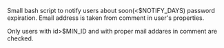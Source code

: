 Small bash script to notify users about soon(<$NOTIFY_DAYS) password expiration. Email address is taken from comment in user's properties.

Only users with id>$MIN_ID and with proper mail addares in comment are checked.
